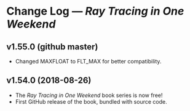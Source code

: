 Change Log — _Ray Tracing in One Weekend_
=========================================

v1.55.0 (github master)
------------------------
 - Changed MAXFLOAT to FLT_MAX for better compatibility.

v1.54.0 (2018-08-26)
---------------------
 - The _Ray Tracing in One Weekend_ book series is now free!
 - First GitHub release of the book, bundled with source code.
